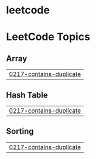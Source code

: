 # leetcode
<!---LeetCode Topics Start-->
# LeetCode Topics
## Array
|  |
| ------- |
| [0217-contains-duplicate](https://github.com/pavant9676/leetcode/tree/master/0217-contains-duplicate) |
## Hash Table
|  |
| ------- |
| [0217-contains-duplicate](https://github.com/pavant9676/leetcode/tree/master/0217-contains-duplicate) |
## Sorting
|  |
| ------- |
| [0217-contains-duplicate](https://github.com/pavant9676/leetcode/tree/master/0217-contains-duplicate) |
<!---LeetCode Topics End-->